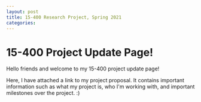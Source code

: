 ```yaml
---
layout: post
title: 15-400 Research Project, Spring 2021
categories: 
---
```


# 15-400 Project Update Page!
Hello friends and welcome to my 15-400 project update page!

Here, I have attached a link to my project proposal. It contains important information such as what my project is, who I'm working with, and important milestones over the project. :) 